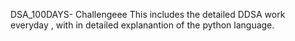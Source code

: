 DSA_100DAYS- Challengeee
This includes the detailed DDSA work everyday , with in detailed explanantion of the python language.
